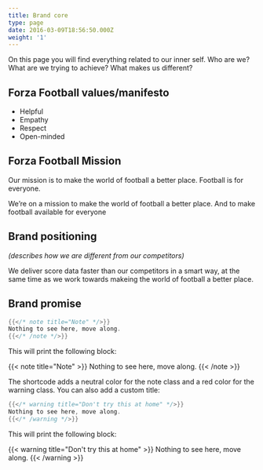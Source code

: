 ```yaml
---
title: Brand core
type: page
date: 2016-03-09T18:56:50.000Z
weight: '1'
---
```

On this page you will find everything related to our inner self. Who are we? What are we trying to achieve? What makes us different?

## Forza Football values/manifesto

* Helpful
* Empathy
* Respect
* Open-minded

## Forza Football Mission

Our mission is to make the world of football a better place. Football is for everyone. 

We’re on a mission to make the world of football a better place. And to make football available for everyone

## Brand positioning

_(describes how we are different from our competitors)_

We deliver score data faster than our competitors in a smart way, at the same time as we work towards makeing the world of football a better place.

## Brand promise

```go
{{</* note title="Note" */>}}
Nothing to see here, move along.
{{</* /note */>}}
```

This will print the following block:

{{< note title="Note" >}}
Nothing to see here, move along.
{{< /note >}}

The shortcode adds a neutral color for the note class and a red color for the warning class. You can also add a custom title:

```go
{{</* warning title="Don't try this at home" */>}}
Nothing to see here, move along.
{{</* /warning */>}}
```

This will print the following block:

{{< warning title="Don't try this at home" >}}
Nothing to see here, move along.
{{< /warning >}}
